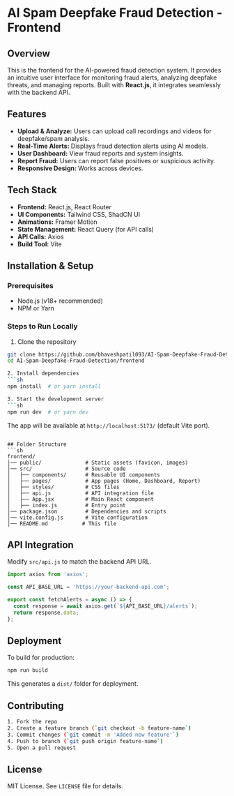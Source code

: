 # AI Spam Deepfake Fraud Detection - Frontend

## Overview
This is the frontend for the AI-powered fraud detection system. It provides an intuitive user interface for monitoring fraud alerts, analyzing deepfake threats, and managing reports. Built with **React.js**, it integrates seamlessly with the backend API.

## Features
- **Upload & Analyze:** Users can upload call recordings and videos for deepfake/spam analysis.
- **Real-Time Alerts:** Displays fraud detection alerts using AI models.
- **User Dashboard:** View fraud reports and system insights.
- **Report Fraud:** Users can report false positives or suspicious activity.
- **Responsive Design:** Works across devices.

## Tech Stack
- **Frontend:** React.js, React Router
- **UI Components:** Tailwind CSS, ShadCN UI
- **Animations:** Framer Motion
- **State Management:** React Query (for API calls)
- **API Calls:** Axios
- **Build Tool:** Vite

## Installation & Setup
### Prerequisites
- Node.js (v18+ recommended)
- NPM or Yarn

### Steps to Run Locally

1. Clone the repository
  ```sh
  git clone https://github.com/bhaveshpatil093/AI-Spam-Deepfake-Fraud-Detection.git
  cd AI-Spam-Deepfake-Fraud-Detection/frontend

2. Install dependencies
  ```sh
  npm install  # or yarn install

3. Start the development server
  ```sh
  npm run dev  # or yarn dev

```
The app will be available at `http://localhost:5173/` (default Vite port).
```

## Folder Structure
```sh
frontend/
│── public/              # Static assets (favicon, images)
│── src/                 # Source code
│   ├── components/      # Reusable UI components
│   ├── pages/           # App pages (Home, Dashboard, Report)
│   ├── styles/          # CSS files
│   ├── api.js           # API integration file
│   ├── App.jsx          # Main React component
│   ├── index.js         # Entry point
│── package.json         # Dependencies and scripts
│── vite.config.js       # Vite configuration
│── README.md           # This file
```

## API Integration
Modify `src/api.js` to match the backend API URL.
```js
import axios from 'axios';

const API_BASE_URL = 'https://your-backend-api.com';

export const fetchAlerts = async () => {
  const response = await axios.get(`${API_BASE_URL}/alerts`);
  return response.data;
};
```

## Deployment
To build for production:
```sh
npm run build
```
This generates a `dist/` folder for deployment.

## Contributing
```sh
1. Fork the repo
2. Create a feature branch (`git checkout -b feature-name`)
3. Commit changes (`git commit -m 'Added new feature'`)
4. Push to branch (`git push origin feature-name`)
5. Open a pull request
```

## License
MIT License. See `LICENSE` file for details.

